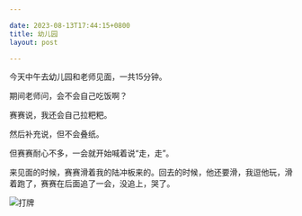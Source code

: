 ```yaml
---

date: 2023-08-13T17:44:15+0800
title: 幼儿园
layout: post

---
```


今天中午去幼儿园和老师见面，一共15分钟。

期间老师问，会不会自己吃饭啊？

赛赛说，我还会自己拉粑粑。

然后补充说，但不会叠纸。

但赛赛耐心不多，一会就开始喊着说“走，走”。

来见面的时候，赛赛滑着我的陆冲板来的。回去的时候，他还要滑，我逗他玩，滑着跑了，赛赛在后面追了一会，没追上，哭了。

![打牌](https://ohsaisai.oss-cn-shanghai.aliyuncs.com/2023/08/48731691919752_.pic.jpg?x-oss-process=style/ohsaisai)
